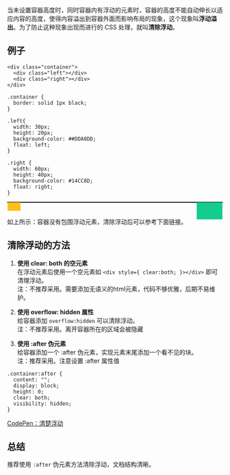 当未设置容器高度时，同时容器内有浮动的元素时，容器的高度不能自动伸长以适应内容的高度，使得内容溢出到容器外面而影响布局的现象，这个现象叫**浮动溢出**。为了防止这种现象出现而进行的 CSS 处理，就叫**清除浮动**。

## 例子
```
<div class="container">
  <div class="left"></div>
  <div class="right"></div>
</div>

.container {
  border: solid 1px black;
}

.left{
  width: 30px;
  height: 20px;
  background-color: ##DDA0DD;
  float: left;
}

.right {
  width: 60px;
  height: 40px;
  background-color: #14CC8D;
  float: right;
}
```

<div style="border: solid 1px black;">
  <div style="width: 30px;height: 20px;float: left;background-color: #FFBE19;"></div>
  <div style="width: 60px;height: 40px;float: right;background-color: #14CC8D;"></div>
</div>

<br />
<br />
如上所示：容器没有包围浮动元素，清除浮动后可以参考下面链接。

## 清除浮动的方法
1. **使用 clear: both 的空元素**  
  在浮动元素后使用一个空元素如 `<div style={ clear:both; }></div>` 即可清理浮动。  
  注：不推荐采用。需要添加无语义的html元素，代码不够优雅，后期不易维护。  

2. **使用 overflow: hidden 属性**  
  给容器添加 `overflow:hidden` 可以清除浮动。  
  注：不推荐采用。离开容器所在的区域会被隐藏

3. **使用 :after 伪元素**  
  给容器添加一个 :after 伪元素，实现元素末尾添加一个看不见的块。  
  注：推荐采用。注意设置 :after 属性值  
```
.container:after {
  content: "";
  display: block;
  height: 0;
  clear: both;         
  visibility: hidden;
}
```

[CodePen：清楚浮动](https://codepen.io/chesterchenn/pen/xxZBpqo)

## 总结
推荐使用 `:after` 伪元素方法清除浮动，文档结构清晰。
